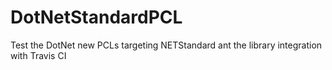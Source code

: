 # DotNetStandardPCL
Test the DotNet new PCLs targeting NETStandard ant the library integration with Travis CI

